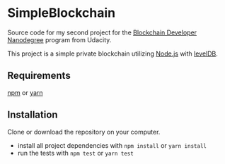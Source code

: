 # SimpleBlockchain

Source code for my second project for the [Blockchain Developer Nanodegree](https://www.udacity.com/course/blockchain-developer-nanodegree--nd1309) program from Udacity.

This project is a simple private blockchain utilizing [Node.js](https://nodejs.org/en/) with [levelDB](https://github.com/Level/level).

## Requirements
[npm](https://www.npmjs.com/get-npm) or [yarn](https://yarnpkg.com/en/docs/install)

## Installation
Clone or download the repository on your computer.

* install all project dependencies with `npm install` or `yarn install`
* run the tests with `npm test` or `yarn test`